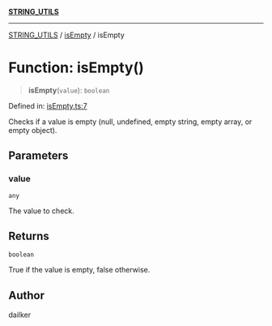 [**STRING_UTILS**](../../README.md)

***

[STRING_UTILS](../../README.md) / [isEmpty](../README.md) / isEmpty

# Function: isEmpty()

> **isEmpty**(`value`): `boolean`

Defined in: [isEmpty.ts:7](https://github.com/dailker/everyutil/blob/a38b917744ea3f7e26fe7f9c999b904bd0535dcb/src/string/isEmpty.ts#L7)

Checks if a value is empty (null, undefined, empty string, empty array, or empty object).

## Parameters

### value

`any`

The value to check.

## Returns

`boolean`

True if the value is empty, false otherwise.

## Author

dailker
